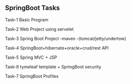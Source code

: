 ## SpringBoot Tasks
Task-1 Basic Program

Task-2 Web Project using servelet

Task-3 Spring Boot Project -maven -(tomcat/jetty/undertow)

Task-4 SpringBoot+hibernate+oracle+crud/rest API

Task-5 Spring MVC + JSP

Task-6 tymeleaf template + SpringBoot security

Task-7 SpringBoot Profiles
